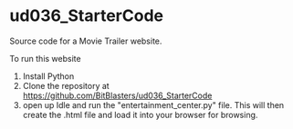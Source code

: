 # ud036_StarterCode
Source code for a Movie Trailer website.

To run this website

1) Install Python
2) Clone the repository at https://github.com/BitBlasters/ud036_StarterCode
3) open up Idle and run the "entertainment_center.py" file. This will then create the .html file and load it into your browser for browsing.
